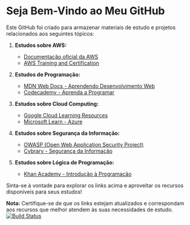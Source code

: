 
# Seja Bem-Vindo ao Meu GitHub

Este GitHub foi criado para armazenar materiais de estudo e projetos relacionados aos seguintes tópicos:

1. **Estudos sobre AWS:**
   - [Documentação oficial da AWS](https://docs.aws.amazon.com/)
   - [AWS Training and Certification](https://www.aws.training/)

2. **Estudos de Programação:**
   - [MDN Web Docs - Aprendendo Desenvolvimento Web](https://developer.mozilla.org/pt-BR/docs/Learn)
   - [Codecademy - Aprenda a Programar](https://www.codecademy.com/)

3. **Estudos sobre Cloud Computing:**
   - [Google Cloud Learning Resources](https://cloud.google.com/docs/learn)
   - [Microsoft Learn - Azure](https://docs.microsoft.com/en-us/learn/azure/)

4. **Estudos sobre Segurança da Informação:**
   - [OWASP (Open Web Application Security Project)](https://owasp.org/)
   - [Cybrary - Segurança da Informação](https://www.cybrary.it/)

5. **Estudos sobre Lógica de Programação:**
   - [Khan Academy - Introdução à Programação](https://www.khanacademy.org/computing/computer-programming)

Sinta-se à vontade para explorar os links acima e aproveitar os recursos disponíveis para seus estudos!

**Nota:** Certifique-se de que os links estejam atualizados e correspondam aos recursos que melhor atendem às suas necessidades de estudo.
[![Build Status](https://img.shields.io/badge/Build-Passing-brightgreen)](https://link-para-build)


